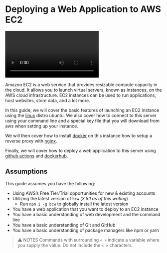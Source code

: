 # Deploying a Web Application to AWS EC2

<video title="Aws App Deployment Guide" src="https://codeworkslearn.blob.core.windows.net/67055fc0d9284350c2a6c189/aws-classroom.mp4"></video>

Amazon EC2 is a web service that provides resizable compute capacity in the cloud. It allows you to launch virtual servers, known as instances, on the AWS cloud infrastructure. EC2 instances can be used to run applications, host websites, store data, and a lot more.

In this guide, we will cover the basic features of launching an EC2 instance using the [linux](https://www.youtube.com/watch?v=42iQKuQodW4) distro ubuntu. We also cover how to connect to this server using your command line and a special key file that you will download from aws when setting up your instance. 

We will then cover how to install [docker](https://www.youtube.com/watch?v=Gjnup-PuquQ) on this instance how to setup a reverse proxy with [nginx](https://www.youtube.com/watch?v=JKxlsvZXG7c). 

Finally, we will cover how to deploy a web application to this server using [github actions](https://www.youtube.com/watch?v=URmeTqglS58) and [dockerhub](https://hub.docker.com/).


## Assumptions

This guide assumes you have the following:

- Using AWS’s Free Tier/Trial opportunities for new & existing accounts
- Utilizing the latest version of `bcw` (*3.5.1 as of this writing*)
  - Run `npm i -g bcw` to globally install the latest version
- You have a web application that you want to deploy to an EC2 instance
- You have a basic understanding of web development and the command line
- You have a basic understanding of Git and GitHub
- You have a basic understanding of package managers like npm or yarn

> ⚠️ NOTES
> Commands with surrounding `< >` indicate a variable where you supply the value. 
> Do not include the `< >` characters.

